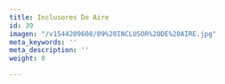 ```yaml
---
title: Inclusores De Aire
id: 39
imagen: "/v1544209608/09%20INCLUSOR%20DE%20AIRE.jpg"
meta_keywords: ''
meta_description: ''
weight: 0

---
```

